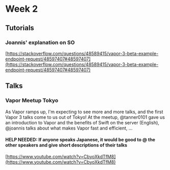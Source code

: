 # Week 2

## Tutorials

### Joannis' explanation on SO

[https://stackoverflow.com/questions/48589415/vapor-3-beta-example-endpoint-request/48597407#48597407](https://stackoverflow.com/questions/48589415/vapor-3-beta-example-endpoint-request/48597407#48597407)

## Talks

### Vapor Meetup Tokyo
As Vapor ramps up, I'm expecting to see more and more talks, and the first Vapor 3 talks come to us out of Tokyo! At the meetup, @tanner0101 gave us an introduction to Vapor and the benefits of Swift on the server (English), @joannis talks about what makes Vapor fast and efficient, ...
#### HELP NEEDED: If anyone speaks Japanese, it would be good to @ the other speakers and give short descriptions of their talks 

[https://www.youtube.com/watch?v=CbyoXkdTfM8](https://www.youtube.com/watch?v=CbyoXkdTfM8)
